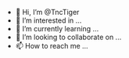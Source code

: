 - 👋 Hi, I’m @TncTiger
- 👀 I’m interested in ...
- 🌱 I’m currently learning ...
- 💞️ I’m looking to collaborate on ...
- 📫 How to reach me ...

<!---
TncTiger/TncTiger is a ✨ special ✨ repository because its `README.md` (this file) appears on your GitHub profile.
You can click the Preview link to take a look at your changes.
--->
